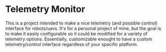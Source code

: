 # Telemetry Monitor

This is a project intended to make a nice telemetry (and possible control) interface for robots/uavs. It's for a personal project of mine, but the goal is to make it easily configurable so it could be modified for a variety of telemetry options. Essentially, customizable enought to have a custom telemetry/control interface regardless of your specific platform.